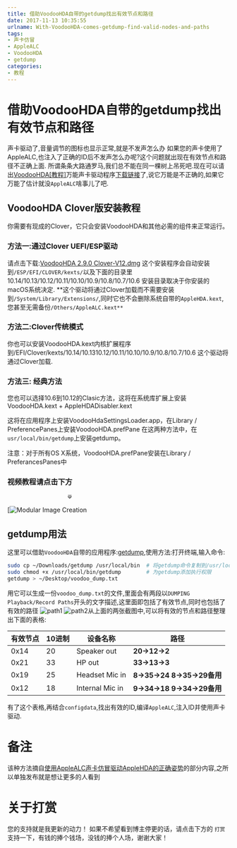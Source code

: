 ```yaml
---
title: 借助VoodooHDA自带的getdump找出有效节点和路径
date: 2017-11-13 10:35:55
urlname: With-VoodooHDA-comes-getdump-find-valid-nodes-and-paths
tags:
- 声卡仿冒
- AppleALC
- VoodooHDA
- getdump
categories:
- 教程
---
```


# 借助VoodooHDA自带的getdump找出有效节点和路径
声卡驱动了,音量调节的图标也显示正常,就是不发声怎么办
如果您的声卡使用了AppleALC,也注入了正确的ID后不发声怎么办呢?这个问题就出现在有效节点和路径不正确上面.
所谓条条大路通罗马,我们总不能在同一棵树上吊死吧.现在可以请出[VoodooHDA[教程]](https://github.com/daliansky/VoodooHDA-2.9.0-Clover)万能声卡驱动程序[下载链接](https://github.com/daliansky/VoodooHDA-2.9.0-Clover/releases/download/V12/VoodooHDA.2.9.0.Clover-V12.pkg)了,说它万能是不正确的,如果它万能了估计就没`AppleALC`啥事儿了吧.
## VoodooHDA Clover版安装教程

你需要有现成的Clover，它只会安装VoodooHDA和其他必需的组件来正常运行。

### 方法一:通过Clover UEFI/ESP驱动

请点击下载:[VoodooHDA 2.9.0 Clover-V12.dmg](https://github.com/daliansky/VoodooHDA-2.9.0-Clover/releases/download/V12/VoodooHDA.2.9.0.Clover-V12.pkg)
这个安装程序会自动安装到`/ESP/EFI/CLOVER/kexts/`以及下面的目录里10.14/10.13/10.12/10.11/10.10/10.9/10.8/10.7/10.6
安装目录取决于你安装的macOS系统决定.
**这个驱动将通过Clover加载而不需要安装到`/System/Library/Extensions/`,同时它也不会删除系统自带的`AppleHDA.kext`,您甚至无需备份`/Others/AppleALC.kext**`

### 方法二:Clover传统模式

你也可以安装VoodooHDA.kext内核扩展程序到/EFI/Clover/kexts/10.14/10.1310.12/10.11/10.10/10.9/10.8/10.7/10.6 
这个驱动将通过Clover加载.

### 方法三: 经典方法

您也可以选择10.6到10.12的Clasic方法，这将在系统库扩展上安装VoodooHDA.kext + AppleHDADisabler.kext

这将在应用程序上安装VoodooHdaSettingsLoader.app，在Library / PreferencePanes上安装VoodooHDA.prefPane 
在这两种方法中，在`usr/local/bin/getdump`上安装getdump。

注意：对于所有OS X系统，VoodooHDA.prefPane安装在Library / PreferancesPanes中

### 视频教程请点击下方

```
                   ⟱
```

[![Modular Image Creation](https://i95.servimg.com/u/f95/18/50/18/69/video_10.png)



## getdump用法

这里可以借助`VoodooHDA`自带的应用程序:[getdump](https://github.com/daliansky/VoodooHDA-2.9.0-Clover-V10/raw/master/getdump),使用方法:打开终端,输入命令:

```sh
sudo cp ~/Downloads/getdump /usr/local/bin  # 将getdump命令复制到/usr/local/bin目录下
sudo chmod +x /usr/local/bin/getdump    	# 为getdump添加执行权限
getdump > ~/Desktop/voodoo_dump.txt
```

用它可以生成一份`voodoo_dump.txt`的文件,里面会有两段以`DUMPING Playback/Record Paths`开头的文字描述,这里面即包括了有效节点,同时也包括了有效的路径
![path1](http://7.daliansky.net/path1.png)
![path2](http://7.daliansky.net/path2.png)从上面的两张截图中,可以将有效的节点和路径整理出下面的表格:

| 有效节点 | 10进制 | 设备名称        | 路径                            |
| -------- | ------ | --------------- | ------------------------------- |
| 0x14     | 20     | Speaker out     | **20->12->2**                   |
| 0x21     | 33     | HP out          | **33->13->3**                   |
| 0x19     | 25     | Headset Mic in  | **8->35->24** **8->35->29备用** |
| 0x12     | 18     | Internal Mic in | **9->34->18** **9->34->29备用** |

有了这个表格,再结合`configdata`,找出有效的ID,编译`AppleALC`,注入ID并使用声卡驱动.

# 备注
该种方法摘自[使用AppleALC声卡仿冒驱动AppleHDA的正确姿势](https://blog.daliansky.net/Use-AppleALC-sound-card-to-drive-the-correct-posture-of-AppleHDA.html)的部分内容,之所以单独发布就是想让更多的人看到

# 关于打赏
您的支持就是我更新的动力！
如果不希望看到博主停更的话，请点击下方的 `打赏` 支持一下，有钱的捧个钱场，没钱的捧个人场，谢谢大家！

